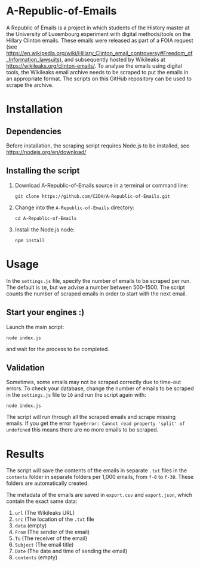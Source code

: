 # A-Republic-of-Emails

A Republic of Emails is a project in which students of the History master at the University of Luxembourg experiment with digital methods/tools on the Hillary Clinton emails. These emails were released as part of a FOIA request (see https://en.wikipedia.org/wiki/Hillary_Clinton_email_controversy#Freedom_of_Information_lawsuits), and subsequently hosted by Wikileaks at https://wikileaks.org/clinton-emails/. To analyse the emails using digital tools, the Wikileaks email archive needs to be scraped to put the emails in an appropriate format. 
The scripts on this GitHub repository can be used to scrape the archive.

# Installation

## Dependencies

Before installation, the scraping script requires Node.js to be installed, see https://nodejs.org/en/download/

## Installing the script

1. Download A-Republic-of-Emails source in a terminal or command line:
    
    `git clone https://github.com/C2DH/A-Republic-of-Emails.git`
    
2. Change into the `A-Republic-of-Emails` directory:

    `cd A-Republic-of-Emails`
    
3. Install the Node.js node:

    `npm install`
    

# Usage
In the `settings.js` file, specify the number of emails to be scraped per run. The default is `10`, but we advise a number between 500-1500. The script counts the number of scraped emails in order to start with the next email.

## Start your engines :)
Launch the main script:

    node index.js

and wait for the process to be completed.

## Validation
Sometimes, some emails may not be scraped correctly due to time-out errors. To check your database, change the number of emails to be scraped in the `settings.js` file to `10` and run the script again with:

`node index.js`

The script will run through all the scraped emails and scrape missing emails. If you get the error `TypeError: Cannot read property 'split' of undefined` this means there are no more emails to be scraped.

# Results
The script will save the contents of the emails in separate `.txt` files in the `contents` folder in separate folders per 1,000 emails, from `f-0` to `f-30`. These folders are automatically created.

The metadata of the emails are saved in `export.csv` and `export.json`, which contain the exact same data:

1. `url` (The Wikileaks URL)
2. `src` (The location of the `.txt` file
3. `data` (empty)
4. `From` (The sender of the email)
5. `To` (The receiver of the email)
6. `Subject` (The email title)
7. `Date` (The date and time of sending the email)
8. `contents` (empty)
